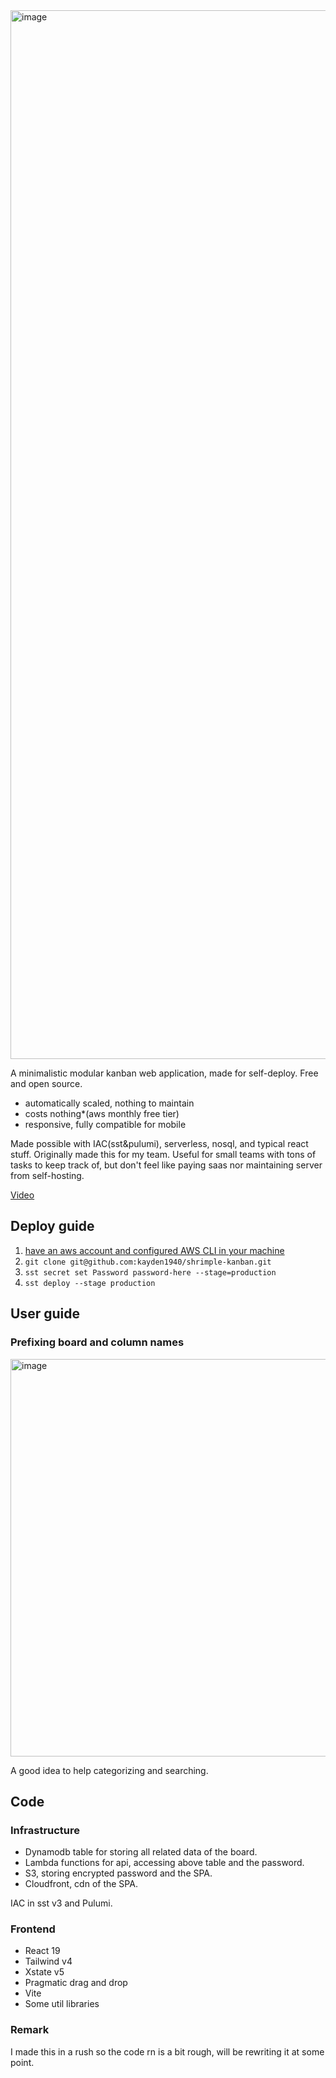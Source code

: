 <img width="1678" alt="image" src="https://github.com/user-attachments/assets/6ac71a76-d93c-4461-9502-c3c569b99689" />

A minimalistic modular kanban web application, made for self-deploy. Free and open source.

- automatically scaled, nothing to maintain
- costs nothing*(aws monthly free tier)
- responsive, fully compatible for mobile

Made possible with IAC(sst&pulumi), serverless, nosql, and typical react stuff.
Originally made this for my team. Useful for small teams with tons of tasks to keep track of, but don't feel like paying saas nor maintaining server from self-hosting.

[Video](https://twitter.com/kaydent_cc/status/1883634821475574031)

## Deploy guide

1. [have an aws account and configured AWS CLI in your machine](https://sst.dev/docs/aws-accounts)
3. `git clone git@github.com:kayden1940/shrimple-kanban.git`
4. `sst secret set Password password-here --stage=production`
5. `sst deploy --stage production`

## User guide

### Prefixing board and column names
<img width="636" alt="image" src="https://github.com/user-attachments/assets/4bacdbcf-03cd-46da-9e6b-882aabe5d934" />

A good idea to help categorizing and searching.

## Code
### Infrastructure
- Dynamodb table for storing all related data of the board.
- Lambda functions for api, accessing above table and the password.
- S3, storing encrypted password and the SPA.
- Cloudfront, cdn of the SPA.

IAC in sst v3 and Pulumi.

### Frontend
- React 19
- Tailwind v4
- Xstate v5
- Pragmatic drag and drop
- Vite
- Some util libraries

### Remark
I made this in a rush so the code rn is a bit rough, will be rewriting it at some point.
